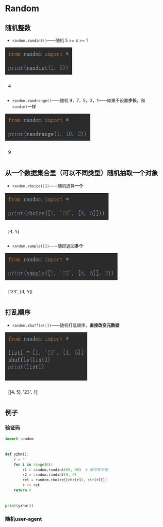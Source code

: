 # Random

## 随机整数

- `random.randint()`——随机 5 >= x >= 1

![1558139802235](Random.assets/1558139802235.png)

![1558139818635](random.assets/1558139818635.png)

- `random.randrange()`——随机 9，7，5，3，1——如果不设置**步长**，和`randint`一样

![1558139870335](Random.assets/1558139870335.png)

![1558139883851](random.assets/1558139883851.png)

## 从一个数据集合里（可以不同类型）随机抽取一个对象

- `random.choice([])`——随机选择**一个**

![1558140135583](Random.assets/1558140135583.png)

![1558140152885](random.assets/1558140152885.png)

- `random.sample([])`——随即返回**多个**

![1558140199397](Random.assets/1558140199397.png)

![1558140208870](random.assets/1558140208870.png)

## 打乱顺序

- `random.shuffle([])`——随机打乱顺序，**直接改变元数据**

![1558140518830](Random.assets/1558140518830.png)

![1558140531894](random.assets/1558140531894.png)

## 例子

### 验证码

```python
import random


def yzhm():
    r = ''
    for i in range(6):
        r1 = random.randint(65, 90)  # 数字转字母
        r2 = random.randint(0, 9)
        ret = random.choice([chr(r1), str(r2)])
        r += ret
    return r


print(yzhm())

```

### 随机user-agent

